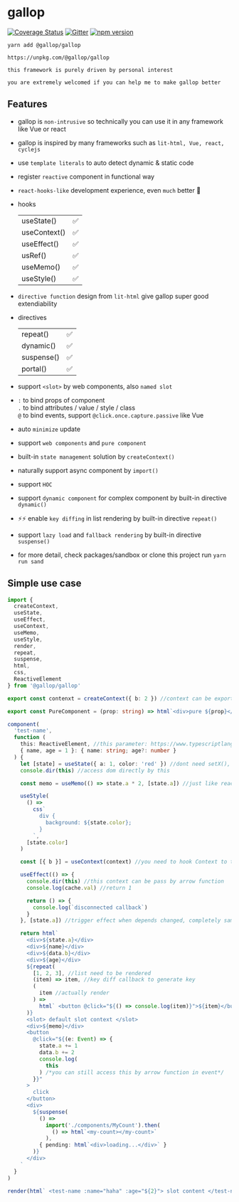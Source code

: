 # gallop

[![Coverage Status](https://coveralls.io/repos/github/tarnishablec/gallop/badge.svg?branch=master)](https://coveralls.io/github/tarnishablec/gallop?branch=master)
[![Gitter](https://badges.gitter.im/gallopweb/community.svg)](https://gitter.im/gallopweb/community?utm_source=badge&utm_medium=badge&utm_campaign=pr-badge)
[![npm version](https://badge.fury.io/js/%40gallop%2Fgallop.svg)](https://badge.fury.io/js/%40gallop%2Fgallop)

    yarn add @gallop/gallop

    https://unpkg.com/@gallop/gallop

    this framework is purely driven by personal interest

    you are extremely welcomed if you can help me to make gallop better

## Features

- gallop is `non-intrusive` so technically you can use it in any framework like Vue or react

- gallop is inspired by many frameworks such as `lit-html, Vue, react, cyclejs`

- use `template literals` to auto detect dynamic & static code

- register `reactive` component in functional way

- `react-hooks-like` development experience, even `much` better 🌝

- hooks

  |              |     |
  | ------------ | --- |
  | useState()   | ✅  |
  | useContext() | ✅  |
  | useEffect()  | ✅  |
  | usRef()      | ✅  |
  | useMemo()    | ✅  |
  | useStyle()   | ✅  |

- `directive function` design from `lit-html` give gallop super good extendiability

- directives

  |            |     |
  | ---------- | --- |
  | repeat()   | ✅  |
  | dynamic()  | ✅  |
  | suspense() | ✅  |
  | portal()   | ✅  |

- support `<slot>` by web components, also `named slot`

- `:` to bind props of component  
  `.` to bind attributes / value / style / class  
  `@` to bind events, support `@click.once.capture.passive` like Vue

- auto `minimize` update

- support `web components` and `pure component`

- built-in `state management` solution by `createContext()`

- naturally support async component by `import()`

- support `HOC`

- support `dynamic component` for complex component by built-in directive `dynamic()`

- ⚡⚡ enable `key diffing` in list rendering by built-in directive `repeat()`

- support `lazy load` and `fallback rendering` by built-in directive `suspense()`

- for more detail, check packages/sandbox or clone this project run `yarn run sand`

## Simple use case

```ts
import {
  createContext,
  useState,
  useEffect,
  useContext,
  useMemo,
  useStyle,
  render,
  repeat,
  suspense,
  html,
  css,
  ReactiveElement
} from '@gallop/gallop'

export const contenxt = createContext({ b: 2 }) //context can be exported to another component

export const PureComponent = (prop: string) => html`<div>pure ${prop}</div>` //pure component with no any lifecycle

component(
  'test-name',
  function (
    this: ReactiveElement, //this parameter: https://www.typescriptlang.org/docs/handbook/functions.html
    { name, age = 1 }: { name: string; age?: number }
  ) {
    let [state] = useState({ a: 1, color: 'red' }) //dont need setX(), useState() return a proxy, and auto trigger rerender, ⚠ you can only use useState() once in a component declaration
    console.dir(this) //access dom directly by this

    const memo = useMemo(() => state.a * 2, [state.a]) //just like react useMemo()

    useStyle(
      () =>
        css`
          div {
            background: ${state.color};
          }
        `,
      [state.color]
    )

    const [{ b }] = useContext(context) //you need to hook Context to this component by useContext()

    useEffect(() => {
      console.dir(this) //this context can be pass by arrow function
      console.log(cache.val) //return 1

      return () => {
        console.log(`disconnected callback`)
      }
    }, [state.a]) //trigger effect when depends changed, completely same as react useEffect()

    return html`
      <div>${state.a}</div>
      <div>${name}</div>
      <div>${data.b}</div>
      <div>${age}</div>
      ${repeat(
        [1, 2, 3], //list need to be rendered
        (item) => item, //key diff callback to generate key
        (
          item //actually render
        ) =>
          html` <button @click="${() => console.log(item)}">${item}</button> `
      )}
      <slot> default slot context </slot>
      <div>${memo}</div>
      <button
        @click="${(e: Event) => {
          state.a += 1
          data.b += 2
          console.log(
            this
          ) /*you can still access this by arrow function in event*/
        }}"
      >
        click
      </button>
      <div>
        ${suspense(
          () =>
            import('./components/MyCount').then(
              () => html`<my-count></my-count>`
            ),
          { pending: html`<div>loading...</div>` }
        )}
      </div>
    `
  }
)

render(html` <test-name :name="haha" :age="${2}"> slot content </test-name> `)
```
